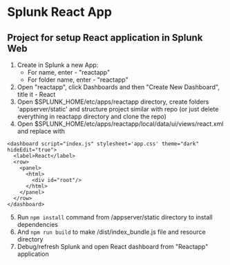 # Splunk React App

## Project for setup React application in Splunk Web

1. Create in Splunk a new App:
    - For name, enter - "reactapp"
    - For folder name, enter - "reactapp"
2. Open "reactapp", click Dashboards and then "Create New Dashboard", title it - React
3. Open $SPLUNK_HOME/etc/apps/reactapp directory, create folders 'appserver/static' and structure project similar with repo (or just delete everything in reactapp directory and clone the repo)
4. Open $SPLUNK_HOME/etc/apps/reactapp/local/data/ui/views/react.xml and replace with
```
<dashboard script="index.js" stylesheet='app.css' theme="dark" hideEdit="true">
  <label>React</label>
  <row>
    <panel>
      <html>
        <div id="root"/>
      </html>
    </panel>
  </row>
</dashboard>
```
5. Run ```npm install``` command from /appserver/static directory to install dependencies 
6. And ```npm run build``` to make /dist/index_bundle.js file and resource directory
7. Debug/refresh Splunk and open React dashboard from "Reactapp" application



